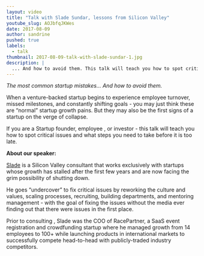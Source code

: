```yaml
---
layout: video
title: "Talk with Slade Sundar, lessons from Silicon Valley"
youtube_slug: AOJbfqJKWes
date: 2017-08-09
author: sandrine
pushed: true
labels:
  - talk
thumbnail: 2017-08-09-talk-with-slade-sundar-1.jpg
description: |
  ... And how to avoid them. This talk will teach you how to spot critical issues and what steps you need to take before it is too late!
---
```


*The most common startup mistakes... And how to avoid them.*

When a venture-backed startup begins to experience employee turnover, missed milestones, and constantly shifting goals - you may just think these are “normal” startup growth pains. But they may also be the first signs of a startup on the verge of collapse.

If you are a Startup founder, employee , or investor - this talk will teach you how to spot critical issues and what steps you need to take before it is too late.

**About our speaker:**

[Slade](https://twitter.com/sladesundar) is a Silicon Valley consultant that works exclusively with startups whose growth has stalled after the first few years and are now facing the grim possibility of shutting down.

He goes “undercover” to fix critical issues by reworking the culture and values, scaling processes, recruiting, building departments, and mentoring management - with the goal of fixing the issues without the media ever finding out that there were issues in the first place.

Prior to consulting , Slade was the COO of RacePartner, a SaaS event registration and crowdfunding startup where he managed growth from 14 employees to 100+ while launching products in international markets to successfully compete head-to-head with publicly-traded industry competitors.

